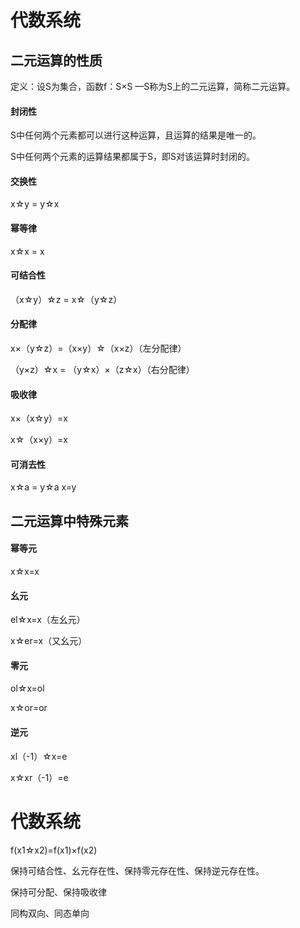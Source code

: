 # 代数系统

## 二元运算的性质

定义：设S为集合，函数f：S×S —S称为S上的二元运算，简称二元运算。

#### 封闭性

S中任何两个元素都可以进行这种运算，且运算的结果是唯一的。

S中任何两个元素的运算结果都属于S，即S对该运算时封闭的。

#### 交换性

x☆y = y☆x

#### 幂等律

x☆x = x

#### 可结合性

（x☆y）☆z = x☆（y☆z）

#### 分配律

x×（y☆z）=（x×y）☆（x×z）（左分配律）

（y×z）☆x = （y☆x）×（z☆x）（右分配律）

#### 吸收律

x×（x☆y）=x

x☆（x×y）=x

#### 可消去性 

x☆a = y☆a	x=y

## 二元运算中特殊元素

#### 幂等元

x☆x=x

#### 幺元

el☆x=x（左幺元）

x☆er=x（又幺元）

#### 零元

ol☆x=ol

x☆or=or

#### 逆元

xl（-1）☆x=e

x☆xr（-1）=e

# 代数系统

f(x1☆x2)=f(x1)×f(x2)

保持可结合性、幺元存在性、保持零元存在性、保持逆元存在性。

保持可分配、保持吸收律

同构双向、同态单向